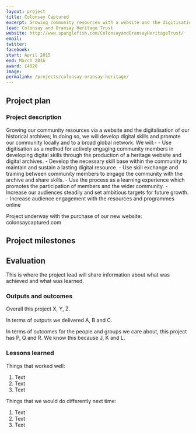 ```yaml
---
layout: project
title: Colonsay Captured
excerpt: Growing community resources with a website and the digitisation of historial archives
lead: Colonsay and Oransay Heritage Trust
website: http://www.spanglefish.com/ColonsayandOransayHeritageTrust/
email: 
twitter: 
facebook: 
start: April 2015
end: March 2016
award: £4820
image:
permalink: /projects/colonsay-oransay-heritage/ 
---
```



## Project plan

### Project description

Growing our community resources via a website and the digitalisation of our historical archives; In doing so, we will develop digital skills and promote our community locally and to a broad global network. We will:- - Use digitisation as a method for actively engaging community members in developing digital skills through the production of a heritage website and digital archives. - Develop the necessary skill base within the community to maintain and sustain a lasting digital resource. - Use skill exchange and training between community members to engage the community with the archive and share skills. - Use the process as a learning experience which promotes the participation of members and the wider community. - Increase our audiences steadily and set ambitious targets for future growth. - Increase audience engagement with the resources and programmes online

Project underway with the purchase of our new website: colonsaycaptured.com
## Project milestones



## Evaluation

This is where the project lead will share information about what was achieved and what was learned.

### Outputs and outcomes

Overall this project X, Y, Z.

In terms of outputs we delivered A, B and C.

In terms of outcomes for the people and groups we care about, this project has P, Q and R. We know this because J, K and L.

### Lessons learned

Things that worked well:

1. Text
2. Text
3. Text

Things that we would do differently next time:

1. Text
2. Text
3. Text
